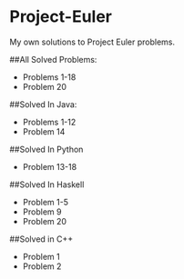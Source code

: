 # Project-Euler
My own solutions to Project Euler problems. 

##All Solved Problems:
- Problems 1-18
- Problem 20
 
##Solved In Java:
 - Problems 1-12
 - Problem 14

##Solved In Python
 - Problem 13-18

##Solved In Haskell
 - Problem 1-5
 - Problem 9
 - Problem 20
 
##Solved in C++
 - Problem 1
 - Problem 2
